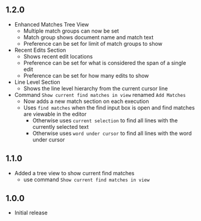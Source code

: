 ## 1.2.0
- Enhanced Matches Tree View
  - Multiple match groups can now be set
  - Match group shows document name and match text
  - Preference can be set for limit of match groups to show
- Recent Edits Section
  - Shows recent edit locations
  - Preference can be set for what is considered the span of a single edit
  - Preference can be set for how many edits to show
- Line Level Section
  - Shows the line level hierarchy from the current cursor line
- Command `Show current find matches in view` renamed `Add Matches`
  - Now adds a new match section on each execution
  - Uses `find matches` when the find input box is open and find matches are viewable in the editor
    - Otherwise uses `current selection` to find all lines with the currently selected text
    - Otherwise uses `word under cursor` to find all lines with the word under cursor

## 1.1.0
- Added a tree view to show current find matches
  - use command `Show current find matches in view`

## 1.0.0
- Initial release